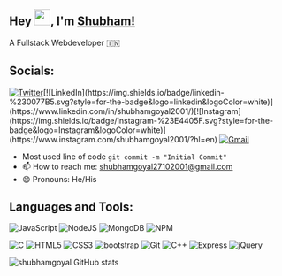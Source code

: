 ## Hey <img src="https://github.com/TheDudeThatCode/TheDudeThatCode/blob/master/Assets/Hi.gif" width="29">, I'm [Shubham!](https://linkfree.eddiehub.io/AnshuPathak-88825) 

A Fullstack Webdeveloper :india:

## Socials:

[![Twitter](https://img.shields.io/badge/Twitter-%231DA1F2.svg?style=for-the-badge&logo=Twitter&logoColor=white)](https://twitter.com/Shubhamgoyal__)[![LinkedIn](https://img.shields.io/badge/linkedin-%230077B5.svg?style=for-the-badge&logo=linkedin&logoColor=white)](https://www.linkedin.com/in/shubhamgoyal2001/)[![Instagram](https://img.shields.io/badge/Instagram-%23E4405F.svg?style=for-the-badge&logo=Instagram&logoColor=white)](https://www.instagram.com/shubhamgoyal2001/?hl=en) [![Gmail](https://img.shields.io/badge/Gmail-D14836?style=for-the-badge&logo=gmail&logoColor=white)](mailto:shubhamgoyal27102001@gmail.com)


- Most used line of code  `git commit -m "Initial Commit"`
- 📫 How to reach me: shubhamgoyal27102001@gmail.com
- 😄 Pronouns: He/His

## Languages and Tools:

 ![JavaScript](https://img.shields.io/badge/javascript-%23323330.svg?style=for-the-badge&logo=javascript&logoColor=%23F7DF1E)
 ![NodeJS](https://img.shields.io/badge/node.js-6DA55F?style=for-the-badge&logo=node.js&logoColor=white) 
 ![MongoDB](https://img.shields.io/badge/MongoDB-%234ea94b.svg?style=for-the-badge&logo=mongodb&logoColor=white)
 ![NPM](https://img.shields.io/badge/NPM-%23000000.svg?style=for-the-badge&logo=npm&logoColor=white)

![C](https://img.shields.io/badge/c-%2300599C.svg?style=for-the-badge&logo=c&logoColor=white)
![HTML5](https://img.shields.io/badge/html-%23E34F26.svg?style=for-the-badge&logo=html5&logoColor=white)
![CSS3](https://img.shields.io/badge/css-%231572B6.svg?style=for-the-badge&logo=css3&logoColor=white)
![bootstrap](https://img.shields.io/badge/Bootstrap-563D7C?style=for-the-badge&logo=bootstrap&logoColor=white)
![Git](https://img.shields.io/badge/git-%23F05033.svg?style=for-the-badge&logo=git&logoColor=white)
![C++](https://img.shields.io/badge/C%2B%2B-00599C?style=for-the-badge&logo=c%2B%2B&logoColor=white)
![Express](https://img.shields.io/badge/Express.js-000000?style=for-the-badge&logo=express&logoColor=white)
![jQuery](https://img.shields.io/badge/jquery-%230769AD.svg?style=for-the-badge&logo=jquery&logoColor=white)
  <!-- ![visitors](https://visitor-badge.glitch.me/badge?page_id=AnshuPathak-88825.AnshuPathak-88825&left_color=grey&right_color=blue) -->
  ![shubhamgoyal GitHub stats](https://github-readme-stats.vercel.app/api?username=shubhamgoyal2001&show_icons=true&theme=tokyonight)
  
  
  
